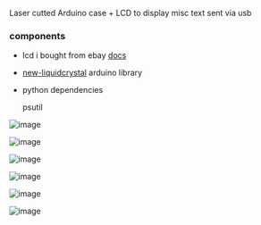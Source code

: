 Laser cutted Arduino case + LCD to display misc text sent via usb


### components

- lcd i bought from ebay [docs](https://arduino-info.wikispaces.com/LCD-Blue-I2C)
- [new-liquidcrystal](https://bitbucket.org/fmalpartida/new-liquidcrystal/downloads) arduino library
- python dependencies 

    psutil




![image](https://cloud.githubusercontent.com/assets/1287098/14580124/5d271cca-03cc-11e6-9f7c-3607f18a838d.png)

![image](https://cloud.githubusercontent.com/assets/1287098/14580125/6fa4bbaa-03cc-11e6-8de6-075327dc2cf4.png)

![image](https://cloud.githubusercontent.com/assets/1287098/14580126/77ffad46-03cc-11e6-913d-9f6d4a19c4f0.png)

![image](https://cloud.githubusercontent.com/assets/1287098/14580130/8c868da2-03cc-11e6-8347-3e824cb07c71.png)

![image](https://cloud.githubusercontent.com/assets/1287098/14580132/a1551ff0-03cc-11e6-808d-0997aa133b0f.png)

![image](https://cloud.githubusercontent.com/assets/1287098/14580135/aedae966-03cc-11e6-820b-ef38bb1a1960.png)

